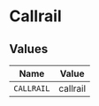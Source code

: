 # Callrail


## Values

| Name       | Value      |
| ---------- | ---------- |
| `CALLRAIL` | callrail   |